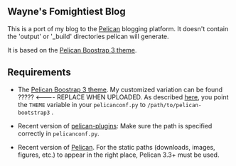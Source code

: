Wayne's Fomightiest Blog
------------------------
This is a port of my blog to the [Pelican](http://blog.getpelican.com/)
blogging platform.  It doesn't contain the 'output' or '_build' directories pelican will generate.

It is based on  the [Pelican Boostrap 3 theme](https://github.com/DandyDev/pelican-bootstrap3).

Requirements
------------

- The [Pelican Boostrap 3 theme](https://github.com/DandyDev/pelican-bootstrap3). My customized variation can be found ????? <---- REPLACE WHEN UPLOADED. As described [here](https://github.com/DandyDev/pelican-bootstrap3#installation), you point the `THEME` variable in your `pelicanconf.py` to `/path/to/pelican-bootstrap3` .

- Recent version of
  [pelican-plugins](http://github.com/getpelican/pelican-plugins):
  Make sure the path is specified correctly in `pelicanconf.py`.

- Recent version of [Pelican](http://github.com/getpelican/pelican).  For
  the static paths (downloads, images, figures, etc.) to appear in the right
  place, Pelican 3.3+ must be used.



